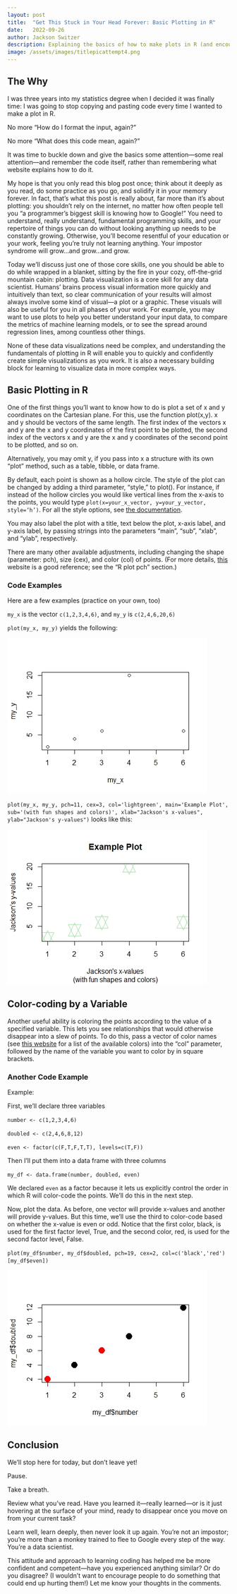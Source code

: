 ```yaml
---
layout: post
title:  "Get This Stuck in Your Head Forever: Basic Plotting in R"
date:   2022-09-26
author: Jackson Switzer
description: Explaining the basics of how to make plots in R (and encouraging you to change the way you think about learning programming)
image: /assets/images/titlepicattempt4.png
---
```


## The Why

I was three years into my statistics degree when I decided it was finally time: I was going to stop copying and pasting code every time I wanted to make a plot in R.

No more “How do I format the input, again?”

No more “What does this code mean, again?”

It was time to buckle down and give the basics some attention—some real attention—and remember the code itself, rather than remembering what website explains how to do it.

My hope is that you only read this blog post once; think about it deeply as you read, do some practice as you go, and solidify it in your memory forever. In fact, that’s what this post is really about, far more than it’s about plotting: you shouldn’t rely on the internet, no matter how often people tell you “a programmer’s biggest skill is knowing how to Google!” You need to understand, really understand, fundamental programming skills, and your repertoire of things you can do without looking anything up needs to be constantly growing. Otherwise, you’ll become resentful of your education or your work, feeling you’re truly not learning anything. Your impostor syndrome will grow…and grow…and grow.

Today we’ll discuss just one of those core skills, one you should be able to do while wrapped in a blanket, sitting by the fire in your cozy, off-the-grid mountain cabin: plotting. Data visualization is a core skill for any data scientist. Humans’ brains process visual information more quickly and intuitively than text, so clear communication of your results will almost always involve some kind of visual—a plot or a graphic. These visuals will also be useful for you in all phases of your work. For example, you may want to use plots to help you better understand your input data, to compare the metrics of machine learning models, or to see the spread around regression lines, among countless other things.

None of these data visualizations need be complex, and understanding the fundamentals of plotting in R will enable you to quickly and confidently create simple visualizations as you work. It is also a necessary building block for learning to visualize data in more complex ways.

## Basic Plotting in R

One of the first things you’ll want to know how to do is plot a set of x and y coordinates on the Cartesian plane. For this, use the function plot(x,y). x and y should be vectors of the same length. The first index of the vectors x and y are the x and y coordinates of the first point to be plotted, the second index of the vectors x and y are the x and y coordinates of the second point to be plotted, and so on.

Alternatively, you may omit y, if you pass into x a structure with its own “plot” method, such as a table, tibble, or data frame.

By default, each point is shown as a hollow circle. The style of the plot can be changed by adding a third parameter, “style,” to plot(). For instance, if instead of the hollow circles you would like vertical lines from the x-axis to the points, you would type `plot(x=your_x_vector, y=your_y_vector, style=‘h’)`. For all the style options, see [the documentation](https://www.rdocumentation.org/packages/graphics/versions/3.6.2/topics/plot).

You may also label the plot with a title, text below the plot, x-axis label, and y-axis label, by passing strings into the parameters “main”, “sub”, “xlab”, and “ylab”, respectively.

There are many other available adjustments, including changing the shape (parameter: pch), size (cex), and color (col) of points. (For more details, [this](https://r-coder.com/plot-r/) website is a good reference; see the “R plot pch” section.)

### Code Examples

Here are a few examples (practice on your own, too)

`my_x` is the vector `c(1,2,3,4,6)`, and `my_y` is `c(2,4,6,20,6)`

`plot(my_x, my_y)` yields the following:

![First plot](https://raw.githubusercontent.com/jacksonswitzer/stat386-projects/main/assets/images/post1pic1.jpeg)

`plot(my_x, my_y, pch=11, cex=3, col='lightgreen', main='Example Plot', sub='(with fun shapes and colors)', xlab="Jackson's x-values", ylab="Jackson's y-values")` looks like this:

![Second plot](https://raw.githubusercontent.com/jacksonswitzer/stat386-projects/main/assets/images/post1pic2.jpeg)

## Color-coding by a Variable

Another useful ability is coloring the points according to the value of a specified variable. This lets you see relationships that would otherwise disappear into a slew of points. To do this, pass a vector of color names (see [this website](http://www.sthda.com/english/wiki/colors-in-r) for a list of the available colors) into the “col” parameter, followed by the name of the variable you want to color by in square brackets.

### Another Code Example

Example:

First, we’ll declare three variables

`number <- c(1,2,3,4,6)`

`doubled <- c(2,4,6,8,12)`

`even <- factor(c(F,T,F,T,T), levels=c(T,F))`

Then I’ll put them into a data frame with three columns

`my_df <- data.frame(number, doubled, even)`

We declared `even` as a factor because it lets us explicitly control the order in which R will color-code the points. We’ll do this in the next step.

Now, plot the data. As before, one vector will provide x-values and another will provide y-values. But this time, we’ll use the third to color-code based on whether the x-value is even or odd. Notice that the first color, black, is used for the first factor level, True, and the second color, red, is used for the second factor level, False.

`plot(my_df$number, my_df$doubled, pch=19, cex=2, col=c('black','red')[my_df$even])`

![Third plot](https://raw.githubusercontent.com/jacksonswitzer/stat386-projects/main/assets/images/post1pic3.jpeg)

## Conclusion

We’ll stop here for today, but don’t leave yet!

Pause.

Take a breath.

Review what you’ve read. Have you learned it—really learned—or is it just hovering at the surface of your mind, ready to disappear once you move on from your current task?

Learn well, learn deeply, then never look it up again. You’re not an impostor; you’re more than a monkey trained to flee to Google every step of the way. You’re a data scientist.

This attitude and approach to learning coding has helped me be more confident and competent—have you experienced anything similar? Or do you disagree? (I wouldn’t want to encourage people to do something that could end up hurting them!) Let me know your thoughts in the comments.
